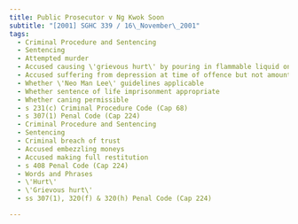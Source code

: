 ```yaml
---
title: Public Prosecutor v Ng Kwok Soon 
subtitle: "[2001] SGHC 339 / 16\_November\_2001"
tags:
  - Criminal Procedure and Sentencing
  - Sentencing
  - Attempted murder
  - Accused causing \'grievous hurt\' by pouring in flammable liquid on victim and setting her alight
  - Accused suffering from depression at time of offence but not amounting to mental disorder
  - Whether \'Neo Man Lee\' guidelines applicable
  - Whether sentence of life imprisonment appropriate
  - Whether caning permissible
  - s 231(c) Criminal Procedure Code (Cap 68)
  - s 307(1) Penal Code (Cap 224)
  - Criminal Procedure and Sentencing
  - Sentencing
  - Criminal breach of trust
  - Accused embezzling moneys
  - Accused making full restitution
  - s 408 Penal Code (Cap 224)
  - Words and Phrases
  - \'Hurt\'
  - \'Grievous hurt\'
  - ss 307(1), 320(f) & 320(h) Penal Code (Cap 224)

---
```


